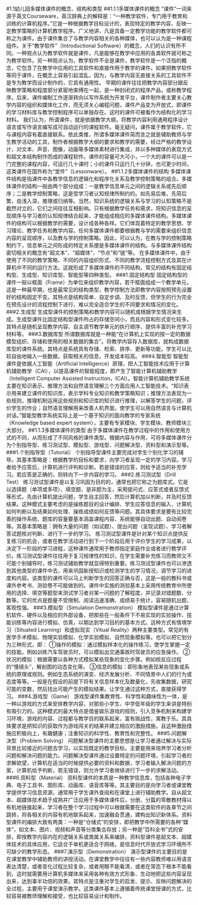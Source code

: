 #1.1幼儿园多媒体课件的概念、结构和类型
##1.1.1多媒体课件的概念
“课件”一词来源于英文Courseware，英汉辞典上的解释是：“一种教学软件，专门用于教育和训练的计算机程序。”它是一种根据教学目标设计的，表现特定的教学内容，反映一定教学策略的计算机教学程序。广义地讲，凡是具备一定教学功能的教学软件都可称之为课件。由于课件集合了与教学内容相关的各种媒体，也可以认为是一种课程组件。关于“教学软件”（Introductional Software）的概念，人们的认识有所不同。一种观点认为教学软件就是课件，凡是能够在教学中应用的各类软件就可称之为教学软件。另一种观点认为，教学软件不全是课件，教学软件是一个泛指的概念，它包含了在教学中应用的工具软件和直接作用于教学的课件。如果把教学软件等同于课件，在概念上容易引起混乱，因为，与教学内容无直接关系的工具软件不是专为教学而设计制作的，它具有通用性。
早期的课件往往把教学内容部分跟反映教学策略和程度部分紧密地束缚在一起，是一种封闭式的程序产品，或称教学程序。后来，课件编制工作逐渐转向以写作系统为开发平台，课件制作者主要关心教学内容的组织和媒体化工作，而无须关心编程问题，课件产品变为开放式，即课件的学习材料库与教学控制程序可以单独存在。这时的课件可被看作为结构化的学习材料。
我们认为，所谓课件，就是依据教学大纲，将教学内容利用通用程序设计语言或写作语言编写成可自动运行的课程软件。毫无疑问，课件属于教学软件，它与课程内容有着直接联系。依此类推，所谓多媒体课件简而言之就是辅助教师与学生教学活动的工具，制作者根据教学大纲的要求和教学的需要，经过严格的教学设计，对文本、声音、图像，动画等多媒体素材进行集成，并以多种媒体的表现方式和超文本结构制作而成的课程软件。课件的容量可大可小，一个大的课件可以是一门完整的课程内容，可运行几十课时；小的课件只运行几十分钟，也可更少时间，这类课件在国外称为“堂件”（Lessonware）。
##1.1.2多媒体课件的结构
多媒体课件结构是指课件中各教学信息的逻辑化和程序化关系及教学控制策略的组合。多媒体课件的结构一般由两个部分组成：一是教学信息单元之间的逻辑关系或先后顺序；二是教学控制策略，这是受学习者认知规律所制约的。如先易后难，先简后繁，由浅入深，推理或归纳等。当然，知识系统的逻辑关系与学习的认知策略不是截然对立的，它们之间往往互相影响。只有根据教学任务和需求，将知识信息的呈现顺序与学习者的认知规律结合起来，才能组成相应的多媒体课件结构。多媒体课件的结构可以根据教学的需要，设计成各种各样。它们体现着特定的教学思想、学习理论、教学任务和教学内容。任何多媒体课件都要根据教与学的需要来组织信息内容的呈现顺序，以及教与学的控制策略。因此，可以认为，在教与学的控制策略制约下，信息单元之间形成的特定关系便是多媒体课件的结构。与多媒体课件结构密切相关的概念有“超文本”、“超媒体”、“节点”和“链”等。
在多媒体课件中，由于使用了不同的教学策略、不同的内容组织形式、不同的教学流程控制方式及其在计算机中不同的运行方法，这就形成了多媒体课件的不同结构，常见的结构有固定结构型、生成型、知识库型、智能型等四种类型。
###1.固定结构型
固定结构型的课件一般以框面（Frame）为单位来组织教学内容，若干框面组成一个教学单元，这是一种最早期，也是最常见的结构类型，教学控制方法即教学内容按照预先设置好的结构固定不变。其特点是结构简单、自定步调、及时反馈，但学生的行为完全在预先设计的流程控制下进行，难以完全适合学生的不同要求和情况的变化。
###2.生成型
生成型课件的控制策略和教学内容可以随机或根据学生情况来生成。生成型课件比固定结构型课件所占的存储空间小，而且内容和形式变化较多。其特点是随机呈现教学内容、自主调节教学单元的执行顺序、提供丰富的补充学习材料等。
###3.数据库型
所谓数据库就是一种能“在计算机上实现的按一定的数据模型组织、存储和使用的相关数据的集合”。将教学内容存入数据库，就构成数据库型的课件系统。其特点是系统具有存储、检索、排序、更新等功能，学生可以比较自由地输入一些数据，获取相关的信息，开发成本较高。
###4.智能型
智能型课件是依据人工智能（Artificial Intelligence）原理，把人工智能技术应用于计算机辅助教学（CAI），以提高课件的智能程度，即产生了智能计算机辅助教学（Intelligent Computer Assisted Instruction，ICAI）。智能计算机辅助教学系统主要在知识表示、推理方法和自然语言理解三个方面应用人工智能技术。“知识表示用来建立课件的知识库，表示学科专业知识和教学策略知识；推理方法表现为一些规则，推理机制运用这些规则和知识库的知识进行推理，以解答学生的问题，评价学生的作业；自然语言理解用来改善人机界面，使学生可以用自然语言与计算机对话。”智能型教学系统实际上是一个基于知识的面向教学的专家系统（Knowledge based expert system），主要有专家模块、学生模块、教师模块三大部分。
##1.1.3多媒体课件的类型
由于多媒体课件在教学过程中的作用和使用方式的不同，从而形成了不同风格的课件类型。根据内容与作用，可将多媒体课件分为个别指导型、练习测试型、模拟型、游戏型、问题解决型、资料型和演示型等。
###1.个别指导型（Tutorial）
   个别指导型课件主要完成对学生个别化学习的辅导。其基本策略是：根据教学的目标和要求，向学习者呈现一定的学习内容。学习者给予应答后，计算机进行评判和诊断。若是错误的应答，则给予适当的补充学习。若应答是正确的，则转向下一步内容的学习。
###2.练习测试型（Drill Test）
练习测试型课件是以复习巩固为目的的，通常也把它称之为题库式。它是以选择题（单项或多项）、填空题、是非题为主，采用提问式、应答式或者反馈式等形式，先由计算机提出问题，学生自主回答，然后计算机加以判断，并及时反馈结果。这种模式主要考虑的是操练题目的设计编排、学生应答信息的输入、计算机如何判断以及结果如何处理、操练成绩如何反馈等问题。其具体要求是要有比较完善的操作系统、题库的容量要基本涵盖课程内容、系统能够自动出题、自动阅卷等。其基本策略是：拥有大量的问题（如试题）、提出问题（呈现试题）、学习者解答试题核对判断、进行下一步的学习。
 练习测试型课件是针对某个知识点提供反复练习的机会，或者在教学活动进行到下一个阶段后用于评价学生的学习成果，以决定下一阶段的学习进程，这种课件通常用于教师指定家庭作业或者进行教学评价。练习测试型课件往往用于复习规律性的知识，在学生需要补充练习而教师又不可能个别辅导时，练习测试辅助教学就显得特别重要。练习测试型课件也可以渗透到其他类型的课件中去，用来巩固新授知识或检测学生的学习情况，调节学习的进度和内容。该类型的课件可以马上判断学生的回答正确与否，这是一般的教科书或课外参考书、测验卷不可能做到的。课件中实施的测验基本上采用传统教育中所使用的选择、填空等题型来测试学习者对某一问题的了解程度，并记录对错题数、分数等。它的优点是题量不受限制、阅读迅速准确、成绩易于统计，容易随机出题、客观性强。
###3.模拟型（Simulation Demonstration）
模拟型课件是通过计算机软件、硬件以及相应的外部设备，把那些在一般条件下不易实现的实验操作、技能训练等内容进行模拟、仿真，以期达到学习目的的基本方式。这种方式有情境学习（Situated Learning）和虚拟现实（Vitual Reality）两种主要类型。常见的有医学手术模拟、物理实验模拟、化学实验模拟、自然现象模拟等。也可以把它划分为三种形式，即：
①操作的模拟：通过模拟样本化的操作练习，使学生掌握一定的技能。例如训练汽车驾驶员时，可以模拟出交通事故时驾驶员的应急操作。
②状况的模拟：根据需要以各种方式模拟某些现象的变化步骤。例如核反应过程的“慢镜头”，解剖图的动态变化等。
③信息的模拟：即形象地表现某些现象或系统的原理或规则。例如生态系统的演变、经济发展分析、不同情景中人们的行为或态度等等。一般是在假设的前提下将有关信息样本化及数量化，先收集数据，研究可能的变数，然后找出可能产生的模拟结果。让学生通过这种方式，直接获得学习。
###4.游戏型（Game）
游戏型课件集教育性、科学性和趣味性为一体，是一种以游戏的方式来安排教学内容，对那些小学生、中学低年级的学生来讲是特别有吸引力的。这种模式的最大特点是借鉴娱乐游戏的规则，引入竞争机制来构建学习环境，游戏的内容、过程都与教学目的联系起来，富有挑战性，寓教于乐。其具体要求是把知识的获取作为游戏闯关的结果并建立相应的激励措施，且这种激励措施应积极向上，有趣健康；注重知识的科学性、教育性和完整性。
###5.问题解决型（Problem Solving）
问题解决型课件的主要思想是让学习者通过解决与实际背景比较接近的问题去学习，以实现既定的教学目标。主要是用来培养学习者分析问题和解决问题的能力。问题解决型课件通过设置特定的问题环境，引起学习者的求解欲望，计算机在适当的时候提供必要的资料和数据，学习者输入解决问题的方案，计算机给予判断，若无错误，则允许学习者继续进行下一步的求解活动。
###6.资料型（Material）
资料型课件的本质是一种教学信息库，包括各种电子字典、电子工具书、图形库、动画库、语音库等等。其主要目的是向学习者或课堂教学提供学习信息资源，通常用于学生课外查阅和在课堂上进行辅助教学。自从超文本、超媒体技术趋于成熟并广泛应用于多媒体课件后，分册、分篇的零散教材得以有机地链接起来，学习者在整个学习过程中可以根据需要在这类软件的各章节之间跳转，将各相关的内容有机地联系起来，加速融会贯通，建构出知识新体系。资料型课件的编排大致有两类：一种是“仓储式”的安排，即把教学中所需要的各种“媒体”，如文本、图片、视频和声音等分类集合存放；另一种是“百科全书”式的安排，即按教学内容内在的逻辑关系或类属关系来编排。资料型课件是超文本、超媒体技术的具体应用，它适合于单机更适合于网络，是信息时代开放式学习环境所不可缺少的教学形态。
###7.演示型（Demonstration）
演示型课件的主要目的是在课堂教学中辅助教师的讲授活动。在课堂教学中往往有一些内容教师难以用语言表达清楚，或者变化过程比较复杂，或者用眼不能看清，或者在常态下根本不能看到，这时就需要用计算机多媒体来采用各种有效方式形象、生动地把这些内容呈现出来，达到事半功倍的效果。其特点是注重对学生的启发、提示、反映问题解决的全过程，主要用于课堂演示教学。这类课件基本上遵循着传统课堂授课的方式，比较容易被教师理解和接受，也比较容易设计和制作。

